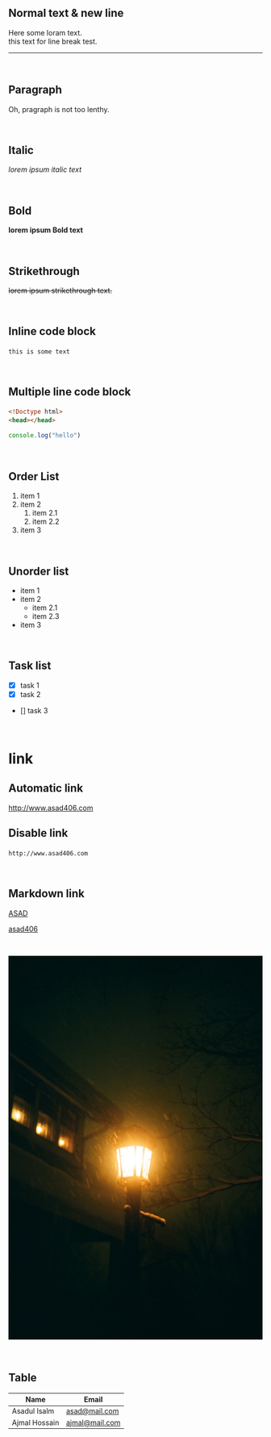 <!--here all about amarkdown for github -->

## Normal text & new line 

Here some loram text.  
this text for line break test.

---
<br/>

## Paragraph
<p> Oh, pragraph is not too lenthy.</p>
<br/>

## Italic
_lorem ipsum italic text_

<br/>

## Bold
__lorem ipsum Bold text__

<br/>

## Strikethrough
~~lorem ipsum strikethrough text.~~

<br/>

## Inline code block

`this is some text`

<br/>

## Multiple line code block
```html
<!Doctype html>
<head></head>
```

```javascript
console.log("hello")
```

<br/>

## Order List
1. item 1
1. item 2
    1. item 2.1
    1. item 2.2
1. item 3

<br/>

## Unorder list
- item 1
- item 2
  - item 2.1
  - item 2.3
- item 3

<br/>

## Task list
- [x] task 1
- [x] task 2
- [] task 3

<br/>

# link
## Automatic link
http://www.asad406.com
## Disable link
`http://www.asad406.com`


<br/>

## Markdown link
[ASAD](http://www.asad406.com)


[asad406](facebook)

[facebook]: http://www.facebook.com/asad406

<br/>

![Profile](light.jpg)


<br/>

## Table
|Name|Email|
|----|-----|
|Asadul Isalm|asad@mail.com|
|Ajmal Hossain|ajmal@mail.com|
